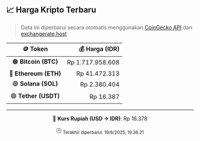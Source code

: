 

<!-- HARGA_KRIPTO -->
## 📈 Harga Kripto Terbaru

> Data ini diperbarui secara otomatis menggunakan [CoinGecko API](https://www.coingecko.com/) dan [exchangerate.host](https://exchangerate.host/)

<div align="center">

| 🪙 Token | 💰 Harga (IDR) |
|:------:|---------------:|
| 🟠 **Bitcoin (BTC)**   | Rp 1.717.958.608 |
| 🔵 **Ethereum (ETH)**  | Rp 41.472.313 |
| 🟣 **Solana (SOL)**    | Rp 2.380.404 |
| 🟢 **Tether (USDT)**   | Rp 16.387 |

---

💱 **Kurs Rupiah (USD → IDR)**: Rp 16.378

🕒 <sub>Terakhir diperbarui: 19/6/2025, 19.36.21</sub>

</div>
<!-- /HARGA_KRIPTO -->